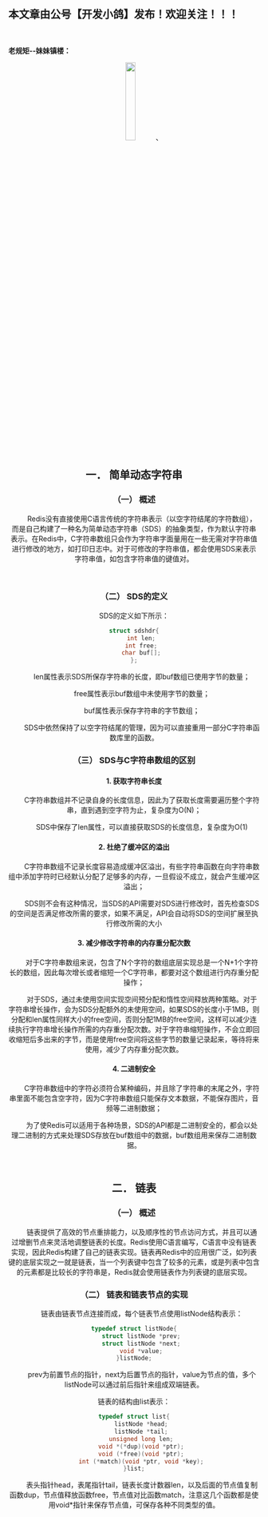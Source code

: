 ﻿## 本文章由公号【开发小鸽】发布！欢迎关注！！！
<br>

**老规矩--妹妹镇楼：**
<center>
<img src="https://img-blog.csdnimg.cn/20200721223424816.JPG"   width="20%">、


## 一．	简单动态字符串

### （一）	概述

&nbsp;  &nbsp;  &nbsp;  &nbsp; Redis没有直接使用C语言传统的字符串表示（以空字符结尾的字符数组），而是自己构建了一种名为简单动态字符串（SDS）的抽象类型，作为默认字符串表示。在Redis中，C字符串数组只会作为字符串字面量用在一些无需对字符串值进行修改的地方，如打印日志中。对于可修改的字符串值，都会使用SDS来表示字符串值，如包含字符串值的键值对。

<br>


### （二）	SDS的定义

SDS的定义如下所示：

```c
struct sdshdr{
	int len;
	int free;
	char buf[];
};
```

&nbsp;  &nbsp;  &nbsp;  &nbsp; len属性表示SDS所保存字符串的长度，即buf数组已使用字节的数量；

&nbsp;  &nbsp;  &nbsp;  &nbsp; free属性表示buf数组中未使用字节的数量；

&nbsp;  &nbsp;  &nbsp;  &nbsp; buf属性表示保存字符串的字节数组；

&nbsp;  &nbsp;  &nbsp;  &nbsp; SDS中依然保持了以空字符结尾的管理，因为可以直接重用一部分C字符串函数库里的函数。
<br>


### （三）	SDS与C字符串数组的区别

#### 1.	获取字符串长度

&nbsp;  &nbsp;  &nbsp;  &nbsp; C字符串数组并不记录自身的长度信息，因此为了获取长度需要遍历整个字符串，直到遇到空字符为止，复杂度为O(N)；

&nbsp;  &nbsp;  &nbsp;  &nbsp; SDS中保存了len属性，可以直接获取SDS的长度信息，复杂度为O(1)
<br>


#### 2.	杜绝了缓冲区的溢出

&nbsp;  &nbsp;  &nbsp;  &nbsp; C字符串数组不记录长度容易造成缓冲区溢出，有些字符串函数在向字符串数组中添加字符时已经默认分配了足够多的内存，一旦假设不成立，就会产生缓冲区溢出；

&nbsp;  &nbsp;  &nbsp;  &nbsp; SDS则不会有这种情况，当SDS的API需要对SDS进行修改时，首先检查SDS的空间是否满足修改所需的要求，如果不满足，API会自动将SDS的空间扩展至执行修改所需的大小
<br>


#### 3.	减少修改字符串的内存重分配次数

&nbsp;  &nbsp;  &nbsp;  &nbsp; 对于C字符串数组来说，包含了N个字符的数组底层实现总是一个N+1个字符长的数组，因此每次增长或者缩短一个C字符串，都要对这个数组进行内存重分配操作；

&nbsp;  &nbsp;  &nbsp;  &nbsp; 对于SDS，通过未使用空间实现空间预分配和惰性空间释放两种策略。对于字符串增长操作，会为SDS分配额外的未使用空间，如果SDS的长度小于1MB，则分配和len属性同样大小的free空间，否则分配1MB的free空间，这样可以减少连续执行字符串增长操作所需的内存重分配次数。对于字符串缩短操作，不会立即回收缩短后多出来的字节，而是使用free空间将这些字节的数量记录起来，等待将来使用，减少了内存重分配次数。
<br>


#### 4.	二进制安全

&nbsp;  &nbsp;  &nbsp;  &nbsp; C字符串数组中的字符必须符合某种编码，并且除了字符串的末尾之外，字符串里面不能包含空字符，因为C字符串数组只能保存文本数据，不能保存图片，音频等二进制数据；

&nbsp;  &nbsp;  &nbsp;  &nbsp; 为了使Redis可以适用于各种场景，SDS的API都是二进制安全的，都会以处理二进制的方式来处理SDS存放在buf数组中的数据，buf数组用来保存二进制数据。

<br>


## 二．	链表

### （一）	概述

&nbsp;  &nbsp;  &nbsp;  &nbsp; 链表提供了高效的节点重排能力，以及顺序性的节点访问方式，并且可以通过增删节点来灵活地调整链表的长度。Redis使用C语言编写，C语言中没有链表实现，因此Redis构建了自己的链表实现。链表再Redis中的应用很广泛，如列表键的底层实现之一就是链表，当一个列表键中包含了较多的元素，或是列表中包含的元素都是比较长的字符串是，Redis就会使用链表作为列表键的底层实现。
<br>


### （二）	链表和链表节点的实现

&nbsp;  &nbsp;  &nbsp;  &nbsp; 链表由链表节点连接而成，每个链表节点使用listNode结构表示：

```c
typedef struct listNode{
	struct listNode *prev;
	struct listNode *next;
	void *value;
}listNode;
```

&nbsp;  &nbsp;  &nbsp;  &nbsp; prev为前置节点的指针，next为后置节点的指针，value为节点的值，多个listNode可以通过前后指针来组成双端链表。

链表的结构由list表示：

```c
typedef struct list{
	listNode *head;
	listNode *tail;
	unsigned long len;
	void *(*dup)(void *ptr);
	void (*free)(void *ptr);
	int (*match)(void *ptr, void *key);
}list;
```

&nbsp;  &nbsp;  &nbsp;  &nbsp; 表头指针head，表尾指针tail，链表长度计数器len，以及后面的节点值复制函数dup，节点值释放函数free，节点值对比函数match，注意这几个函数都是使用void*指针来保存节点值，可保存各种不同类型的值。









